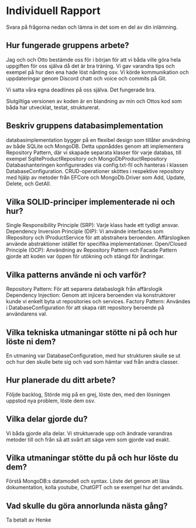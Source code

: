 # Individuell Rapport 

Svara på frågorna nedan och lämna in det som en del av din inlämning.

## Hur fungerade gruppens arbete?
Jag och och Otto bestämde oss för i början för att vi båda ville göra hela uppgiften för oss själva då det är bra träning. 
Vi gav varandra tips och exempel på hur den ena hade löst nånting osv. Vi körde kommunikation och uppdateringar genom Discord chatt och voice och commits på Git.

Vi satta våra egna deadlines på oss själva. Det fungerade bra.

Slutgiltiga versionen av koden är en blandning av min och Ottos kod som båda har utvecklat, testat, strukturerat.

## Beskriv gruppens databasimplementation
databasimplementation bygger på en flexibel design som tillåter användning av både SQLite och MongoDB.
Detta uppnåddes genom att implementera Repository Pattern, där vi skapade separata klasser för varje databas, till exempel SqliteProductRepository och MongoDbProductRepository
Databashanteringen konfigurerades via config.txt-fil och hanteras i klassen DatabaseConfiguration.
CRUD-operationer sköttes i respektive repository med hjälp av metoder från EFCore och MongoDb.Driver som Add, Update, Delete, och GetAll.

## Vilka SOLID-principer implementerade ni och hur?
Single Responsibility Principle (SRP): Varje klass hade ett tydligt ansvar.
Dependency Inversion Principle (DIP): Vi använde interfaces som IRepository och IProductService för att abstrahera beroenden. Affärslogiken använde abstraktioner istället för specifika implementationer.
Open/Closed Principle (OCP): Användning av Repository Pattern och Facade Pattern gjorde att koden var öppen för utökning och stängd för ändringar.

## Vilka patterns använde ni och varför?
Repository Pattern: För att separera databaslogik från affärslogik
Dependency Injection: Genom att injicera beroenden via konstruktorer kunde vi enkelt byta ut repositories och services.
Factory Pattern: Användes i DatabaseConfiguration för att skapa rätt repository beroende på användarens val.

## Vilka tekniska utmaningar stötte ni på och hur löste ni dem?
En utmaning var DatabaseConfiguration, med hur strukturen skulle se ut och hur den skulle bete sig och vad som hämtar vad från andra classer.

## Hur planerade du ditt arbete?
Följde backlog, Störde mig på en grej, löste den, med den lösningen uppstod nya problem, löste dem osv.

## Vilka delar gjorde du?
Vi båda gjorde alla delar. Vi struktuerade upp och ändrade varandras metoder till och från så att svårt att säga vem som gjorde vad exakt.

## Vilka utmaningar stötte du på och hur löste du dem?
Förstå MongoDB:s datamodell och syntax. Löste det genom att läsa dokumentation, kolla youtube, ChatGPT och se exempel hur det används.

## Vad skulle du göra annorlunda nästa gång?
Ta betalt av Henke